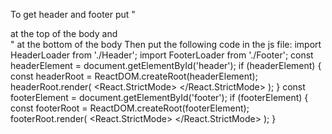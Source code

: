 To get header and footer put "<div id="header"></div> at the top of the body and <div id="footer"></div>" at the bottom of the body
Then put the following code in the js file: 
import HeaderLoader from './Header'; 
import FooterLoader from './Footer';
const headerElement = document.getElementById('header');
if (headerElement) {
  const headerRoot = ReactDOM.createRoot(headerElement);
  headerRoot.render(
    <React.StrictMode>
      <HeaderLoader />
    </React.StrictMode>
  );
}
const footerElement = document.getElementById('footer');
if (footerElement) {
  const footerRoot = ReactDOM.createRoot(footerElement);
  footerRoot.render(
    <React.StrictMode>
      <FooterLoader />
    </React.StrictMode>
  );
}
